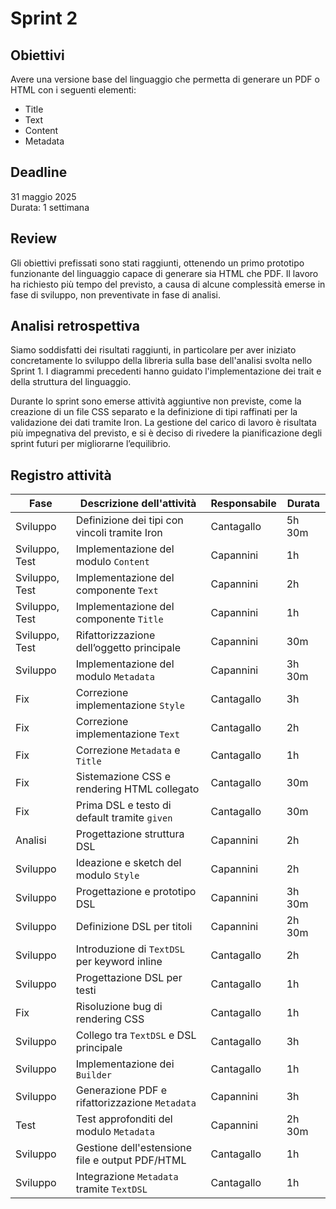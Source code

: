 # Sprint 2

## Obiettivi

Avere una versione base del linguaggio che permetta di generare un PDF o HTML con i seguenti elementi:
- Title
- Text
- Content
- Metadata

## Deadline

31 maggio 2025  
Durata: 1 settimana

## Review

Gli obiettivi prefissati sono stati raggiunti, ottenendo un primo prototipo funzionante del linguaggio capace di generare sia HTML che PDF. Il lavoro ha richiesto più tempo del previsto, a causa di alcune complessità emerse in fase di sviluppo, non preventivate in fase di analisi.

## Analisi retrospettiva

Siamo soddisfatti dei risultati raggiunti, in particolare per aver iniziato concretamente lo sviluppo della libreria sulla base dell'analisi svolta nello Sprint 1. I diagrammi precedenti hanno guidato l'implementazione dei trait e della struttura del linguaggio.

Durante lo sprint sono emerse attività aggiuntive non previste, come la creazione di un file CSS separato e la definizione di tipi raffinati per la validazione dei dati tramite Iron. La gestione del carico di lavoro è risultata più impegnativa del previsto, e si è deciso di rivedere la pianificazione degli sprint futuri per migliorarne l’equilibrio.

## Registro attività

| Fase             | Descrizione dell'attività                          | Responsabile | Durata  |
|------------------|----------------------------------------------------|--------------|---------|
| Sviluppo         | Definizione dei tipi con vincoli tramite Iron      | Cantagallo   | 5h 30m  |
| Sviluppo, Test   | Implementazione del modulo `Content`               | Capannini    | 1h      |
| Sviluppo, Test   | Implementazione del componente `Text`              | Capannini    | 2h      |
| Sviluppo, Test   | Implementazione del componente `Title`             | Capannini    | 1h      |
| Sviluppo, Test   | Rifattorizzazione dell’oggetto principale          | Capannini    | 30m     |
| Sviluppo         | Implementazione del modulo `Metadata`              | Capannini    | 3h 30m  |
| Fix              | Correzione implementazione `Style`                 | Cantagallo   | 3h      |
| Fix              | Correzione implementazione `Text`                  | Cantagallo   | 2h      |
| Fix              | Correzione `Metadata` e `Title`                    | Cantagallo   | 1h      |
| Fix              | Sistemazione CSS e rendering HTML collegato        | Cantagallo   | 30m     |
| Fix              | Prima DSL e testo di default tramite `given`       | Cantagallo   | 30m     |
| Analisi          | Progettazione struttura DSL                        | Capannini    | 2h      |
| Sviluppo         | Ideazione e sketch del modulo `Style`              | Capannini    | 2h      |
| Sviluppo         | Progettazione e prototipo DSL                      | Capannini    | 3h 30m  |
| Sviluppo         | Definizione DSL per titoli                         | Capannini    | 2h 30m  |
| Sviluppo         | Introduzione di `TextDSL` per keyword inline       | Cantagallo   | 2h      |
| Sviluppo         | Progettazione DSL per testi                        | Cantagallo   | 1h      |
| Fix              | Risoluzione bug di rendering CSS                   | Cantagallo   | 1h      |
| Sviluppo         | Collego tra `TextDSL` e DSL principale             | Cantagallo   | 3h      |
| Sviluppo         | Implementazione dei `Builder`                      | Cantagallo   | 1h      |
| Sviluppo         | Generazione PDF e rifattorizzazione `Metadata`     | Capannini    | 3h      |
| Test             | Test approfonditi del modulo `Metadata`            | Capannini    | 2h 30m  |
| Sviluppo         | Gestione dell'estensione file e output PDF/HTML    | Cantagallo   | 1h      |
| Sviluppo         | Integrazione `Metadata` tramite `TextDSL`          | Cantagallo   | 1h      |
